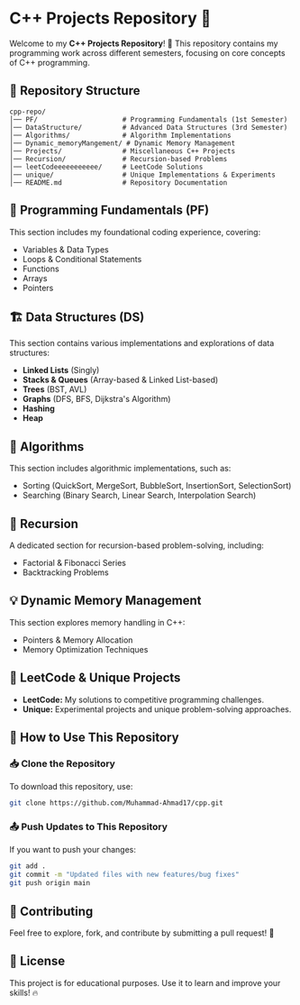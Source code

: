# C++ Projects Repository 🚀

Welcome to my **C++ Projects Repository**! 🎉 This repository contains my programming work across different semesters, focusing on core concepts of C++ programming.

## 📌 Repository Structure
```
cpp-repo/
│── PF/                     # Programming Fundamentals (1st Semester)
│── DataStructure/          # Advanced Data Structures (3rd Semester)
│── Algorithms/             # Algorithm Implementations
│── Dynamic_memoryMangement/ # Dynamic Memory Management
│── Projects/               # Miscellaneous C++ Projects
│── Recursion/              # Recursion-based Problems
│── leetCodeeeeeeeeeee/     # LeetCode Solutions
│── unique/                 # Unique Implementations & Experiments
│── README.md               # Repository Documentation
```

## 🚀 Programming Fundamentals (PF)
This section includes my foundational coding experience, covering:
- Variables & Data Types
- Loops & Conditional Statements
- Functions
- Arrays
- Pointers 
   

## 🏗️ Data Structures (DS)
This section contains various implementations and explorations of data structures:
- **Linked Lists** (Singly)
- **Stacks & Queues** (Array-based & Linked List-based)
- **Trees** (BST, AVL)
- **Graphs** (DFS, BFS, Dijkstra's Algorithm)
- **Hashing**
- **Heap**

## 🔢 Algorithms
This section includes algorithmic implementations, such as:
- Sorting (QuickSort, MergeSort, BubbleSort, InsertionSort, SelectionSort)
- Searching (Binary Search, Linear Search, Interpolation Search)

## 🎯 Recursion
A dedicated section for recursion-based problem-solving, including:
- Factorial & Fibonacci Series
- Backtracking Problems

## 💡 Dynamic Memory Management
This section explores memory handling in C++:
- Pointers & Memory Allocation
- Memory Optimization Techniques

## 📝 LeetCode & Unique Projects
- **LeetCode:** My solutions to competitive programming challenges.
- **Unique:** Experimental projects and unique problem-solving approaches.

## 🔗 How to Use This Repository
### 📥 Clone the Repository
To download this repository, use:
```sh
git clone https://github.com/Muhammad-Ahmad17/cpp.git
```

### 📤 Push Updates to This Repository
If you want to push your changes:
```sh
git add .
git commit -m "Updated files with new features/bug fixes"
git push origin main
```

## 🤝 Contributing
Feel free to explore, fork, and contribute by submitting a pull request! 🚀

## 📜 License
This project is for educational purposes. Use it to learn and improve your skills! 🔥
